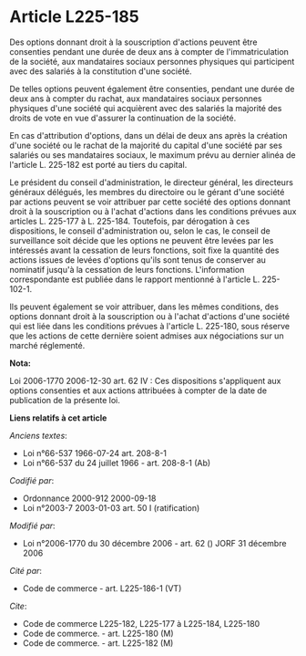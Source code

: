 # Article L225-185

Des options donnant droit à la souscription d'actions peuvent être consenties pendant une durée de deux ans à compter de
l'immatriculation de la société, aux mandataires sociaux personnes physiques qui participent avec des salariés à la
constitution d'une société.

De telles options peuvent également être consenties, pendant une durée de deux ans à compter du rachat, aux mandataires
sociaux personnes physiques d'une société qui acquièrent avec des salariés la majorité des droits de vote en vue d'assurer la
continuation de la société.

En cas d'attribution d'options, dans un délai de deux ans après la création d'une société ou le rachat de la majorité du
capital d'une société par ses salariés ou ses mandataires sociaux, le maximum prévu au dernier alinéa de l'article L. 225-182
est porté au tiers du capital.

Le président du conseil d'administration, le directeur général, les directeurs généraux délégués, les membres du directoire
ou le gérant d'une société par actions peuvent se voir attribuer par cette société des options donnant droit à la
souscription ou à l'achat d'actions dans les conditions prévues aux articles L. 225-177 à L. 225-184. Toutefois, par
dérogation à ces dispositions, le conseil d'administration ou, selon le cas, le conseil de surveillance soit décide que les
options ne peuvent être levées par les intéressés avant la cessation de leurs fonctions, soit fixe la quantité des actions
issues de levées d'options qu'ils sont tenus de conserver au nominatif jusqu'à la cessation de leurs fonctions. L'information
correspondante est publiée dans le rapport mentionné à l'article L. 225-102-1.

Ils peuvent également se voir attribuer, dans les mêmes conditions, des options donnant droit à la souscription ou à l'achat
d'actions d'une société qui est liée dans les conditions prévues à l'article L. 225-180, sous réserve que les actions de
cette dernière soient admises aux négociations sur un marché réglementé.

**Nota:**

Loi 2006-1770 2006-12-30 art. 62 IV : Ces dispositions s'appliquent aux options consenties et aux actions attribuées à
compter de la date de publication de la présente loi.

**Liens relatifs à cet article**

_Anciens textes_:

  - Loi n°66-537 1966-07-24 art. 208-8-1
  - Loi n°66-537 du 24 juillet 1966 - art. 208-8-1 (Ab)

_Codifié par_:

  - Ordonnance 2000-912 2000-09-18
  - Loi n°2003-7 2003-01-03 art. 50 I (ratification)

_Modifié par_:

  - Loi n°2006-1770 du 30 décembre 2006 - art. 62 () JORF 31 décembre 2006

_Cité par_:

  - Code de commerce - art. L225-186-1 (VT)

_Cite_:

  - Code de commerce L225-182, L225-177 à L225-184, L225-180
  - Code de commerce. - art. L225-180 (M)
  - Code de commerce. - art. L225-182 (M)
